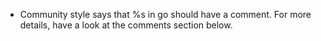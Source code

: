 - Community style says that %s in go should have a comment. For more details, have a look at the comments section below.

